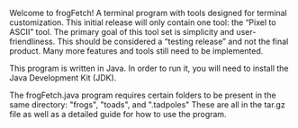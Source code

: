 Welcome to frogFetch! A terminal program with tools designed for terminal customization.
This initial release will only contain one tool: the “Pixel to ASCII” tool.
The primary goal of this tool set is simplicity and user-friendliness.
This should be considered a “testing release” and not the final product. Many more features and tools
still need to be implemented.

This program is written in Java. In order to run it, you will need to install the Java Development Kit
(JDK).

The frogFetch.java program requires certain folders to be present in the same directory: "frogs", "toads", and ".tadpoles"
These are all in the tar.gz file as well as a detailed guide for how to use the program. 
